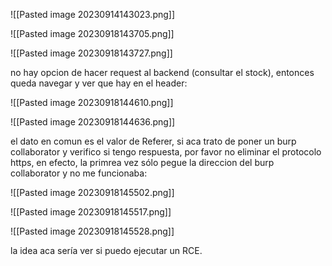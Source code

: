 
![[Pasted image 20230914143023.png]]


![[Pasted image 20230918143705.png]]

![[Pasted image 20230918143727.png]]

no hay opcion de hacer request al backend (consultar el stock), entonces queda navegar y ver que hay en el header:

![[Pasted image 20230918144610.png]]

![[Pasted image 20230918144636.png]]

el dato en comun es el valor de Referer, si aca trato de poner un burp collaborator y verifico si tengo respuesta, por favor no eliminar el protocolo https, en efecto, la primrea vez sólo pegue la direccion del burp collaborator y no me funcionaba:

![[Pasted image 20230918145502.png]]

![[Pasted image 20230918145517.png]]

![[Pasted image 20230918145528.png]]

la idea aca sería ver si puedo ejecutar un RCE.